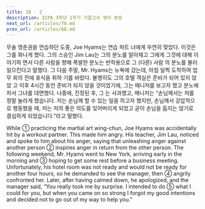 ```yaml
---
title: 18 - 2
description: ICPA 3학년 1학기 기말고사 영어 본문
next_url: /articles/70.md
prev_url: /articles/68.md
---
```


무술 영춘권을 연습하던 도중, Joe Hyams는 연습 파트 너에게 우연히 맞았다. 이것은 그를 화나게 했다. 그의 스승인 Jim Lau는 그의 분노를 알아채고 그에게 그것에 대해 이야기하 면서 다른 사람을 향해 폭발한 분노는 반작용으로 그 (다른) 사람 의 분노를 불러일으킨다고 말했다. 그 다음 주말, Mr. Hyams는 뉴욕에 갔는데, 아침 일찍 도착하여 업무 회의 전에 휴식을 취하 기를 바랐다. 불행히도 그의 호텔 객실은 준비가 되어 있지 않았 고 이후 4시간 동안 준비가 되지 않을 것이었기에, 그는 매니저를 보고자 했고 분노에 차서 그녀를 대면했다. 나중에, 진정된 후, 그 는 사과했고, 매니저는 “손님께서는 저를 정말 놀라게 했습니다. 저는 손님께 할 수 있는 일을 하고자 했지만, 손님께서 강압적으 로 행동했을 때, 저는 저의 좋은 의도를 잊어버리게 되었고 굳이 손님을 돕지는 않기로 결심하게 되었습니다.”라고 말했다.

While ① practicing the martial art wing-chun, Joe Hyams was accidentally hit by a workout partner. This made him angry. His teacher, Jim Lau, noticed and spoke to him about his anger, saying that unleashing anger against another person ② inspires anger in return from the other person. The following weekend, Mr. Hyams went to New York, arriving early in the morning and ③ hoping to get some rest before a business meeting. Unfortunately, his hotel room was not ready and would not be ready for another four hours, so he demanded to see the manager, then ④ angrily confronted her. Later, after having calmed down, he apologized, and the manager said, “You really took me by surprise. I intended to do ⑤ what I could for you, but when you came on so strong I forgot my good intentions and decided not to go out of my way to help you.”
